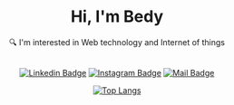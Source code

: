 <div align="center">
  <h1> Hi, I'm Bedy </h1>
  🔍 I'm interested in Web technology and Internet of things
</div>
<br>
<div align="center">

  [![Linkedin Badge](https://img.shields.io/badge/-bedy-0e76a8?style=flat&labelColor=0e76a8&logo=linkedin&logoColor=white)](https://www.linkedin.com/in/bedy-b-wijaya/)
  [![Instagram Badge](https://img.shields.io/badge/-@_brln.by-e84393?style=flat&labelColor=e84393&logo=instagram&logoColor=white)](https://www.instagram.com/_brln.by/)
  [![Mail Badge](https://img.shields.io/badge/-bedybriliantwijaya-c0392b?style=flat&labelColor=c0392b&logo=gmail&logoColor=white)](mailto:wijaya.bedybriliant@gmail.com)
</div>

<!--
[![Top Langs](https://github-readme-stats.vercel.app/api/top-langs/?username=bluntswordman&langs_count=8)](https://github.com/bluntswordman/github-readme-stats)
-->
<div align="center"> 

  [![Top Langs](https://github-readme-stats.vercel.app/api/top-langs/?username=bluntswordman&layout=compact)](https://github.com/bluntswordman/github-readme-stats)
  
  
<div> 

